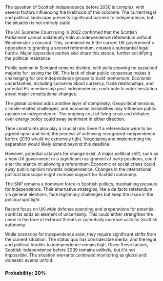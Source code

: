 The question of Scottish independence before 2030 is complex, with several factors influencing the likelihood of this outcome. The current legal and political landscape presents significant barriers to independence, but the situation is not entirely static.

The UK Supreme Court ruling in 2022 confirmed that the Scottish Parliament cannot unilaterally hold an independence referendum without Westminster's consent. This, combined with the current UK government's opposition to granting a second referendum, creates a substantial legal hurdle. Major opposition parties also share this stance, further solidifying the political resistance.

Public opinion in Scotland remains divided, with polls showing no sustained majority for leaving the UK. This lack of clear public consensus makes it challenging for pro-independence groups to build momentum. Economic uncertainties, including concerns about currency, trade relationships, and potential EU membership post-independence, contribute to voter hesitation about major constitutional changes.

The global context adds another layer of complexity. Geopolitical tensions, climate-related challenges, and economic instabilities may influence public opinion on independence. The ongoing cost of living crisis and debates over energy policy could sway sentiment in either direction.

Time constraints also play a crucial role. Even if a referendum were to be agreed upon and held, the process of achieving recognized independence before 2030 would be extremely tight. Negotiating and implementing the separation would likely extend beyond this deadline.

However, potential catalysts for change exist. A major political shift, such as a new UK government or a significant realignment of party positions, could alter the stance on allowing a referendum. Economic or social crises could sway public opinion towards independence. Changes in the international political landscape might increase support for Scottish autonomy.

The SNP remains a dominant force in Scottish politics, maintaining pressure for independence. Their alternative strategies, like a de facto referendum via general elections, face legitimacy challenges but keep the issue in the political spotlight.

Recent focus on UK-wide defense spending and preparations for potential conflicts adds an element of uncertainty. This could either strengthen the union in the face of external threats or potentially increase calls for Scottish autonomy.

While scenarios for independence exist, they require significant shifts from the current situation. The status quo has considerable inertia, and the legal and political hurdles to independence remain high. Given these factors, Scottish independence before 2030 remains unlikely, but it's not impossible. The situation warrants continued monitoring as global and domestic events unfold.

### Probability: 20%